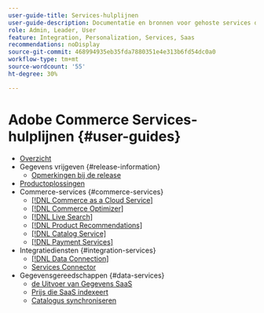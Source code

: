 ```yaml
---
user-guide-title: Services-hulplijnen
user-guide-description: Documentatie en bronnen voor gehoste services die uitgebreide mogelijkheden bieden voor Adobe Commerce en Magento Open Source.
role: Admin, Leader, User
feature: Integration, Personalization, Services, Saas
recommendations: noDisplay
source-git-commit: 468994935eb35fda7880351e4e313b6fd54dc0a0
workflow-type: tm+mt
source-wordcount: '55'
ht-degree: 30%

---
```


# Adobe Commerce Services-hulplijnen {#user-guides}

- [Overzicht](home.md)
- Gegevens vrijgeven {#release-information}
   - [Opmerkingen bij de release](/help/landing/release-notes-all.md)
- [Productoplossingen](product-solutions.md)
- Commerce-services {#commerce-services}
   - [[!DNL Commerce as a Cloud Service]](https://experienceleague.adobe.com/en/docs/commerce/cloud-service/overview)
   - [[!DNL Commerce Optimizer]](https://experienceleague.adobe.com/en/docs/commerce/optimizer/overview)
   - [[!DNL Live Search]](https://experienceleague.adobe.com/docs/commerce/live-search/overview.html)
   - [[!DNL Product Recommendations]](https://experienceleague.adobe.com/docs/commerce/product-recommendations/guide-overview.html)
   - [[!DNL Catalog Service]](https://experienceleague.adobe.com/docs/commerce/catalog-service/guide-overview.html)
   - [[!DNL Payment Services]](https://experienceleague.adobe.com/docs/commerce/payment-services/guide-overview.html)
- Integratiediensten {#integration-services}
   - [[!DNL Data Connection]](https://experienceleague.adobe.com/docs/commerce/data-connection/overview.html)
   - [Services Connector](/help/landing/saas.md)
- Gegevensgereedschappen {#data-services}
   - [ de Uitvoer van Gegevens SaaS ](https://experienceleague.adobe.com/docs/commerce/saas-data-export/overview.html)
   - [ Prijs die SaaS  indexeert](https://experienceleague.adobe.com/docs/commerce/price-indexer/price-indexing.html)
   - [Catalogus synchroniseren](/help/landing/catalog-sync.md)
